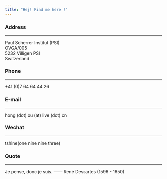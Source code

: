 ```yaml
---
title: "Hej! Find me here !"
---
```


### Address
---
Paul Scherrer Institut (PSI)  
OVGA/005  
5232 Villigen PSI  
Switzerland  

### Phone
---
+41 (0)7 64 64 44 26

### E-mail
---
hong (dot) xu (at) live (dot) cn 

### Wechat
---
tshine(one nine nine three) 

### Quote
---
Je pense, donc je suis. —— René Descartes (1596 - 1650)

